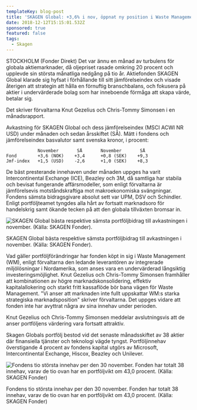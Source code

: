 ```yaml
---
templateKey: blog-post
title: 'SKAGEN Global: +3,6% i nov, öppnat ny position i Waste Management'
date: 2018-12-12T15:15:01.532Z
sponsored: true
featured: false
tags:
  - Skagen
---
```

STOCKHOLM (Fonder Direkt) Det var ännu en månad av turbulens för globala aktiemarknader, då oljepriset rasade omkring 20 procent och upplevde sin största månatliga nedgång på tio år. Aktiefonden SKAGEN Global klarade sig hyfsat i förhållande till sitt jämförelseindex och visade återigen att strategin att hålla en förnuftig branschbalans, och fokusera på aktier i undervärderade bolag som har inneboende förmåga att skapa värde, betalar sig.

Det skriver förvaltarna Knut Gezelius och Chris-Tommy Simonsen i en månadsrapport.

Avkastning för SKAGEN Global och dess jämförelseindex (MSCI ACWI NR USD) under månaden och sedan årsskiftet (SÅ). Mätt i fondens och jämförelseindex basvalutor samt svenska kronor, i procent:

```
            November       SÅ       November       SÅ                
Fond        +3,6 (NOK)    +3,4      +0,8 (SEK)    +9,3               
Jmf-index   +1,5 (USD)    -2,6      +1,0 (SEK)    +8,3               
```

De bäst presterande innehaven under månaden uppges ha varit Intercontinental Exchange (ICE), Beazley och 3M, då samtliga har stabila och bevisat fungerande affärsmodeller, som enligt förvaltarna är jämförelsevis motståndskraftiga mot makroekonomiska svängningar. Fondens sämsta bidragsgivare absolut sett var UPM, DSV och Schindler. Enligt portföljteamet tyngdes alla hårt av fortsatt marknadsoro för handelskrig samt ökande tecken på att den globala tillväxten bromsar in.

![SKAGEN Global bästa respektive sämsta portföljbidrag till avkastningen i november. (Källa: SKAGEN Fonder).](/img/17.png)

<span class="image-caption">SKAGEN Global bästa respektive sämsta portföljbidrag till avkastningen i november. (Källa: SKAGEN Fonder).</span>

Vad gäller portföljförändringar har fonden köpt in sig i Waste Management (WM), enligt förvaltarna den ledande leverantören av integrerade miljölösningar i Nordamerika, som anses vara en undervärderad långsiktig investeringsmöjlighet. Knut Gezelius och Chris-Tommy Simonsen framhåller att kombinationen av högre marknadskonsolidering, effektiv kapitalallokering och starkt fritt kassaflöde bör bana vägen för Waste Management. "Vi anser att marknaden inte fullt uppskattar WM:s starka strategiska marknadsposition" skriver förvaltarna. Det uppges vidare att fonden inte har avyttrat några av sina innehav under perioden.

Knut Gezelius och Chris-Tommy Simonsen meddelar avslutningsvis att de anser portföljens värdering vara fortsatt attraktiv.

Skagen Globals portfölj bestod vid det senaste månadsskiftet av 38 aktier där finansiella tjänster och teknologi vägde tyngst. Portföljinnehav överstigande 4 procent av fondens kapital utgörs av Microsoft, Intercontinental Exchange, Hiscox, Beazley och Unilever.

![Fondens tio största innehav per den 30 november. Fonden har totalt 38 innehav, varav de tio ovan har en portföljvikt om 43,0 procent. (Källa: SKAGEN Fonder)](/img/18.png)

<span class="image-caption">Fondens tio största innehav per den 30 november. Fonden har totalt 38 innehav, varav de tio ovan har en portföljvikt om 43,0 procent. (Källa: SKAGEN Fonder)</span>
